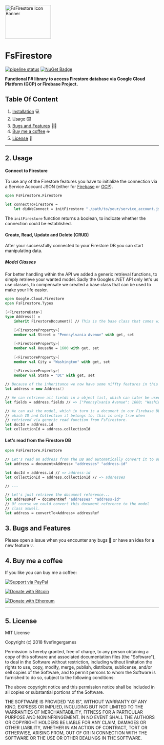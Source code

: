 <img src="https://raw.githubusercontent.com/mrbandler/FsFirestore/develop/Icons/FsFirestoreTransparentBanner.png" alt="FsFirestore Icon Banner" width="150" height="110"/>

# FsFirestore 

[![pipeline status](https://gitlab.com/mrbandler/FsFirestore/badges/master/pipeline.svg)](https://gitlab.com/mrbandler/FsFirestore/commits/master) [![NuGet Badge](https://buildstats.info/nuget/FsFirestore?includePreReleases=true)](https://www.nuget.org/packages/FsFirestore)

**Functional F# library to access Firestore database via Google Cloud Platform (GCP) or Firebase Project.**

## Table Of Content
1. [Installation](#1-installation) 💻
2. [Usage](#2-usage) ⌨️
3. [Bugs and Features](#3-bugs-and-features) 🐞💡
4. [Buy me a coffee](#4-buy-me-a-coffee) ☕
5. [License](#5-license) 📃

---

## 2. Usage

#### Connect to Firestore

To use any of the Firestore features you have to initialize the connection via a Service Account JSON (either for [Firebase](https://console.firebase.google.com/project/_/settings/serviceaccounts/adminsdk) or [GCP](https://cloud.google.com/docs/authentication/getting-started)).

```fsharp
open FsFirestore.Firestore

let connectToFirestore =
	let didWeConnect = initFirestore "./path/to/your/service_account.json"
```

The `initFirestore` function returns a boolean, to indicate whether the connection could be established.

#### Create, Read, Update and Delete (CRUD)

After your successfully connected to your Firestore DB you can start manipulating data.

##### Model Classes

For better handling within the API we added a generic retrieval functions, to simply retrieve your wanted model. Sadly the Googles .NET API only let's us use classes, to compensate we created a base class that can be used to make your life easier.

```fsharp
open Google.Cloud.Firestore
open FsFirestore.Types

[<FirestoreData>]
type Address() =
	inherit FirestoreDocument() // This is the base class that comes with FsFirestore
	
	[<FirestoreProperty>]
	member val Street = "Pennsylvania Avenue" with get, set

	[<FirestoreProperty>]
	member val HouseNo = 1600 with get, set
	
	[<FirestoreProperty>]
	member val City = "Washington" with get, set
	
	[<FirestoreProperty>]
	member val State = "DC" with get, set

// Because of the inheritance we now have some niffty features in this straight forward model class.
let address = new Address()

// We can retrieve all fields in a object list, which can later be used to query the DB.
let fields = address.fields // => ["Pennsylvania Avenue"; 1600; "Washington"; "DC"]

// We can ask the model, which in turn is a document in our Firebase DB
// which ID and Collection it belongs to, this is only true when 
// retrieved via generic read function from FsFirestore.
let docId = address.id
let collectionId = address.collectionId
```

#### Let's read from the Firestore DB 

```fsharp
open FsFirestore.Firestore

// Let's read an address from the DB and automatically convert it to our model.
let address = document<Address> "addresses" "address-id"

let docId = address.id // => address-id
let collectionId = address.collectionId // => addresses

// ---

// Let's just retrieve the document reference...
let addressRef = documentRef "addresses" "address-id"
// Of course we could convert this document reference to the model
// class aswell.
let address = convertTo<Address> addressRef
```



## 3. Bugs and Features

Please open a issue when you encounter any bugs 🐞 or have an idea for a new feature 💡.

## 4. Buy me a coffee

If you like you can buy me a coffee:

[![Support via PayPal](https://cdn.rawgit.com/twolfson/paypal-github-button/1.0.0/dist/button.svg)](https://www.paypal.me/mrbandler/)

[![Donate with Bitcoin](https://en.cryptobadges.io/badge/big/3KGsDx52prxWciBkfNJYBkXaTJ6GUURP2c)](https://en.cryptobadges.io/donate/3KGsDx52prxWciBkfNJYBkXaTJ6GUURP2c)

[![Donate with Ethereum](https://en.cryptobadges.io/badge/big/0xd6Ffc89Bc87f7dFdf0ef1aefF956634d4B7451c8)](https://en.cryptobadges.io/donate/0xd6Ffc89Bc87f7dFdf0ef1aefF956634d4B7451c8)

---

## 5. License

MIT License

Copyright (c) 2018 fivefingergames

Permission is hereby granted, free of charge, to any person obtaining a copy
of this software and associated documentation files (the "Software"), to deal
in the Software without restriction, including without limitation the rights
to use, copy, modify, merge, publish, distribute, sublicense, and/or sell
copies of the Software, and to permit persons to whom the Software is
furnished to do so, subject to the following conditions:

The above copyright notice and this permission notice shall be included in all
copies or substantial portions of the Software.

THE SOFTWARE IS PROVIDED "AS IS", WITHOUT WARRANTY OF ANY KIND, EXPRESS OR
IMPLIED, INCLUDING BUT NOT LIMITED TO THE WARRANTIES OF MERCHANTABILITY,
FITNESS FOR A PARTICULAR PURPOSE AND NONINFRINGEMENT. IN NO EVENT SHALL THE
AUTHORS OR COPYRIGHT HOLDERS BE LIABLE FOR ANY CLAIM, DAMAGES OR OTHER
LIABILITY, WHETHER IN AN ACTION OF CONTRACT, TORT OR OTHERWISE, ARISING FROM,
OUT OF OR IN CONNECTION WITH THE SOFTWARE OR THE USE OR OTHER DEALINGS IN THE
SOFTWARE.
